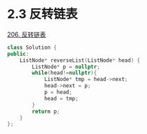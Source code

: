 # 2.3 反转链表

[206. 反转链表](https://leetcode.cn/problems/reverse-linked-list/)

```cpp
class Solution {
public:
    ListNode* reverseList(ListNode* head) {
        ListNode* p = nullptr;
        while(head!=nullptr){
            ListNode* tmp = head->next;
            head->next = p;
            p = head;
            head = tmp;
        }
        return p;
    }
};
```
